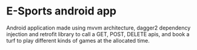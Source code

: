 # E-Sports android app
Android application made using mvvm architecture, dagger2 dependency injection and retrofit library to call a GET, POST, DELETE apis, and book a turf to play different kinds of games at the allocated time.
